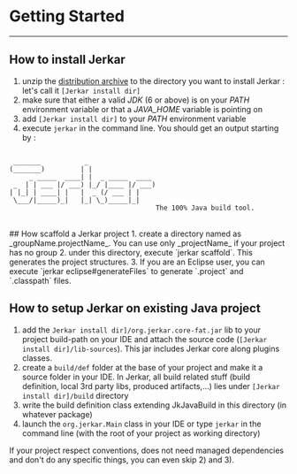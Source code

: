 # Getting Started
----

## How to install Jerkar

1. unzip the [distribution archive](../bin/jerkar-distrib.zip) to the directory you want to install Jerkar : let's call it `[Jerkar install dir]`
2. make sure that either a valid *JDK* (6 or above) is on your _PATH_ environment variable or that a _JAVA_HOME_ variable is pointing on
3. add `[Jerkar install dir]` to your _PATH_ environment variable
4. execute `jerkar` in the command line. You should get an output starting by : 

<pre><code>
 _______           _
(_______)         | |
     _ _____  ____| |  _ _____  ____
 _  | | ___ |/ ___) |_/ |____ |/ ___)
| |_| | ____| |   |  _ (/ ___ | |
 \___/|_____)_|   |_| \_)_____|_|
                                     The 100% Java build tool.
</code></pre>
<br/>
## How scaffold a Jerkar project
1. create a directory named as _groupName.projectName_. You can use only _projectName_ if your project has no group
2. under this directory, execute `jerkar scaffold`. This generates the project structures.
3. If you are an Eclipse user, you can execute `jerkar eclipse#generateFiles` to generate `.project` and `.classpath` files.
<br/>

## How to setup Jerkar on existing Java project
1. add the `Jerkar install dir]/org.jerkar.core-fat.jar` lib to your project build-path on your IDE and attach the source code (`[Jerkar install dir]/lib-sources`). This jar includes Jerkar core along plugins classes.
2. create a `build/def` folder at the base of your project and make it a source folder in your IDE. In Jerkar, all build related stuff (build definition, local 3rd party libs, produced artifacts,...) lies under `[Jerkar install dir]/build` directory
3. write the build definition class extending JkJavaBuild in this directory (in whatever package)
4. launch the `org.jerkar.Main` class in your IDE or type `jerkar` in the command line (with the root of your project as working directory)

If your project respect conventions, does not need managed dependencies and don't do any specific things, you can even skip 2) and 3).




